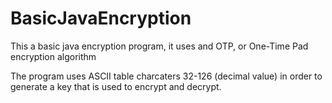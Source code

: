 # BasicJavaEncryption
This a basic java encryption program, it uses and OTP, or One-Time Pad encryption algorithm

The program uses ASCII table charcaters 32-126 (decimal value) in order to generate a key that is used to encrypt and decrypt. 
